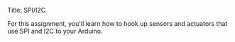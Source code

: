 Title: SPI/I2C


For this assignment, you'll learn how to hook up sensors and actuators
that use SPI and I2C to your Arduino.
